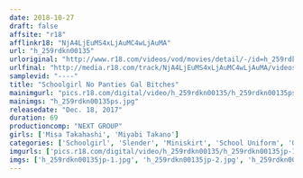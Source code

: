 ```yaml
---
date: 2018-10-27
draft: false
affsite: "r18"
afflinkr18: "NjA4LjEuMS4xLjAuMC4wLjAuMA"
url: "h_259rdkn00135"
urloriginal: "http://www.r18.com/videos/vod/movies/detail/-/id=h_259rdkn00135"
urlfinal: "http://media.r18.com/track/NjA4LjEuMS4xLjAuMC4wLjAuMA/videos/vod/movies/detail/-/id=h_259rdkn00135"
samplevid: "----"
title: "Schoolgirl No Panties Gal Bitches"
mainimgurl: "pics.r18.com/digital/video/h_259rdkn00135/h_259rdkn00135ps.jpg"
mainimgs: "h_259rdkn00135ps.jpg"
releasedate: "Dec. 18, 2017"
duration: 69
productioncomp: "NEXT GROUP"
girls: ['Misa Takahashi', 'Miyabi Takano']
categories: ['Schoolgirl', 'Slender', 'Miniskirt', 'School Uniform', 'Outdoor']
imgurls: ['pics.r18.com/digital/video/h_259rdkn00135/h_259rdkn00135jp-1.jpg', 'pics.r18.com/digital/video/h_259rdkn00135/h_259rdkn00135jp-2.jpg', 'pics.r18.com/digital/video/h_259rdkn00135/h_259rdkn00135jp-3.jpg', 'pics.r18.com/digital/video/h_259rdkn00135/h_259rdkn00135jp-4.jpg', 'pics.r18.com/digital/video/h_259rdkn00135/h_259rdkn00135jp-5.jpg', 'pics.r18.com/digital/video/h_259rdkn00135/h_259rdkn00135jp-6.jpg', 'pics.r18.com/digital/video/h_259rdkn00135/h_259rdkn00135jp-7.jpg', 'pics.r18.com/digital/video/h_259rdkn00135/h_259rdkn00135jp-8.jpg', 'pics.r18.com/digital/video/h_259rdkn00135/h_259rdkn00135jp-9.jpg', 'pics.r18.com/digital/video/h_259rdkn00135/h_259rdkn00135jp-10.jpg', 'pics.r18.com/digital/video/h_259rdkn00135/h_259rdkn00135jp-11.jpg', 'pics.r18.com/digital/video/h_259rdkn00135/h_259rdkn00135jp-12.jpg', 'pics.r18.com/digital/video/h_259rdkn00135/h_259rdkn00135jp-13.jpg', 'pics.r18.com/digital/video/h_259rdkn00135/h_259rdkn00135jp-14.jpg', 'pics.r18.com/digital/video/h_259rdkn00135/h_259rdkn00135jp-15.jpg', 'pics.r18.com/digital/video/h_259rdkn00135/h_259rdkn00135jp-16.jpg', 'pics.r18.com/digital/video/h_259rdkn00135/h_259rdkn00135jp-17.jpg', 'pics.r18.com/digital/video/h_259rdkn00135/h_259rdkn00135jp-18.jpg', 'pics.r18.com/digital/video/h_259rdkn00135/h_259rdkn00135jp-19.jpg', 'pics.r18.com/digital/video/h_259rdkn00135/h_259rdkn00135jp-20.jpg']
imgs: ['h_259rdkn00135jp-1.jpg', 'h_259rdkn00135jp-2.jpg', 'h_259rdkn00135jp-3.jpg', 'h_259rdkn00135jp-4.jpg', 'h_259rdkn00135jp-5.jpg', 'h_259rdkn00135jp-6.jpg', 'h_259rdkn00135jp-7.jpg', 'h_259rdkn00135jp-8.jpg', 'h_259rdkn00135jp-9.jpg', 'h_259rdkn00135jp-10.jpg', 'h_259rdkn00135jp-11.jpg', 'h_259rdkn00135jp-12.jpg', 'h_259rdkn00135jp-13.jpg', 'h_259rdkn00135jp-14.jpg', 'h_259rdkn00135jp-15.jpg', 'h_259rdkn00135jp-16.jpg', 'h_259rdkn00135jp-17.jpg', 'h_259rdkn00135jp-18.jpg', 'h_259rdkn00135jp-19.jpg', 'h_259rdkn00135jp-20.jpg']
---
```


